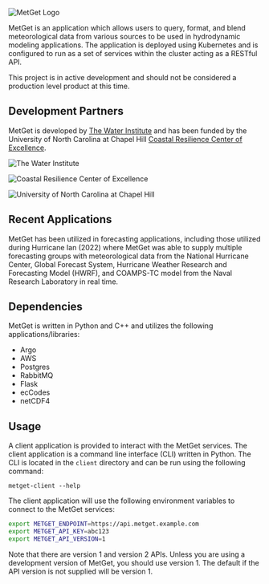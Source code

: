![MetGet Logo](https://raw.githubusercontent.com/waterinstitute/metget/main/img/MetGet_logo_blue.png)

MetGet is an application which allows users to query, format, and blend meteorological data from various sources
to be used in hydrodynamic modeling applications. The application is deployed using Kubernetes and
is configured to run as a set of services within the cluster acting as a RESTful API.

This project is in active development and should not be considered a production level product at this time.

## Development Partners

MetGet is developed by [The Water Institute](https://thewaterinstitute.org) and has been funded by the 
University of North Carolina at Chapel Hill [Coastal Resilience Center of Excellence](https://www.coastalresiliencecenter.org).

![The Water Institute](https://thewaterinstitute.org/images/01-Primary_Logo_Final.png)

![Coastal Resilience Center of Excellence](https://coastalresiliencecenter.unc.edu/wp-content/uploads/sites/845/2019/01/CoastalResilienceCenter-notexture-horiz-DHS-large.png)

![University of North Carolina at Chapel Hill](https://identity.unc.edu/wp-content/uploads/sites/885/2019/01/UNC_logo_webblue-e1517942350314.png)

## Recent Applications

MetGet has been utilized in forecasting applications, including those utilized during Hurricane Ian (2022)
where MetGet was able to supply multiple forecasting groups with meteorological data from the National Hurricane Center,
Global Forecast System, Hurricane Weather Research and Forecasting Model (HWRF), and COAMPS-TC model from the Naval Research
Laboratory in real time.

## Dependencies

MetGet is written in Python and C++ and utilizes the following applications/libraries:
- Argo
- AWS
- Postgres
- RabbitMQ
- Flask
- ecCodes
- netCDF4

## Usage

A client application is provided to interact with the MetGet services. The client application is a command line
interface (CLI) written in Python. The CLI is located in the `client` directory and can be run using the following
command:

```commandline
metget-client --help
```

The client application will use the following environment variables to connect to the MetGet services:

```bash
export METGET_ENDPOINT=https://api.metget.example.com
export METGET_API_KEY=abc123
export METGET_API_VERSION=1
```
Note that there are version 1 and version 2 APIs. Unless you are using a development version of MetGet, you should
use version 1. The default if the API version is not supplied will be version 1.
